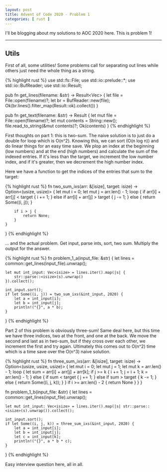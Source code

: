 ```yaml
---
layout: post
title: Advent of Code 2020 - Problem 1
categories: [ rust ]
---
```


I'll be blogging about my solutions to AOC 2020 here.  This is problem 1!

---


## Utils

First of all, some utilities! Some problems call for separating out
lines while others just need the whole thing as a string.

{% highlight rust %}
use std::fs::File;
use std::io::prelude::*;
use std::io::BufReader;
use std::io::Result;

pub fn get_lines(filename: &str) -> Result<Vec<String>> {
    let file = File::open(filename)?;
    let br = BufReader::new(file);
    Ok(br.lines().filter_map(Result::ok).collect())
}


pub fn get_text(filename: &str) -> Result<String> {
    let mut file = File::open(filename)?;
    let mut contents = String::new();
    file.read_to_string(&mut contents)?;
    Ok(contents)
}
{% endhighlight %}

First thoughts on part 1: this is two-sum. The naive solution is to just do a
double for loop which is O(n^2).  Knowing this, we can sort (O(n log
n)) and do linear things for an easy time save. We plop an index at
the beginning (low numbers) and at the end (high numbers) and
calculate the sum of the indexed entries.  If it's less than the
target, we increment the low number index, and if it's greater, then
we decrement the high number index.

Here we have a function to get the indices of the entries that sum to
the target:

{% highlight rust %}
fn two_sum_ixs(arr: &[isize], target: isize) -> Option<(usize, usize)> {
    let mut i = 0;
    let mut j = arr.len() - 1;
    loop {
        if arr[i] + arr[j] < target {
            i += 1;
        } else if arr[i] + arr[j] > target {
            j -= 1;
        } else {
            return Some((i, j));
        }

        if i > j {
            return None;
        }
    }
}
{% endhighlight %}

... and the actual problem.  Get input, parse ints, sort, two sum.  Multiply the output for the answer.

{% highlight rust %}
fn problem_1_a(input_file: &str) {
    let lines = common::get_lines(input_file).unwrap();

    let mut int_input: Vec<isize> = lines.iter().map(|s| {
        str::parse::<isize>(s).unwrap()
    }).collect();
    
    int_input.sort();
    if let Some((i, j)) = two_sum_ixs(&int_input, 2020) {
        let a = int_input[i];
        let b = int_input[j];
        println!("{}", a * b);
    }
}
{% endhighlight %}

Part 2 of this problem is obviously three-sum! Same deal here, but
this time we have three indices, two at the front, and one at the
back.  We move the second and last as in two-sum, but if they cross
over each other, we increment the first and try again.  Ultimately
this comes out to O(n^2) time which is a time save over the O(n^3)
naive solution.

{% highlight rust %}
fn three_sum_ixs(arr: &[isize], target: isize) -> Option<(usize, usize, usize)> {
    let mut i = 0;
    let mut j = 1;
    let mut k = arr.len() - 1;
    loop {
        let sum = arr[i] + arr[j] + arr[k];
        if j >= k {
            i += 1;
            j = i + 1;
            k = arr.len() - 1;
        } else {
            if sum < target {
                j += 1;
            } else if sum > target {
                k -= 1;
            } else {
                return Some((i, j, k));
            }
        }
        if i >= arr.len() - 2 {
            return None
        }
    }
}


fn problem_1_b(input_file: &str) {
    let lines = common::get_lines(input_file).unwrap();

    let mut int_input: Vec<isize> = lines.iter().map(|s| str::parse::<isize>(s).unwrap()).collect();

    int_input.sort();
    if let Some((i, j, k)) = three_sum_ixs(&int_input, 2020) {
        let a = int_input[i];
        let b = int_input[j];
        let c = int_input[k];
        println!("{}", a * b * c);
    }
}
{% endhighlight %}

Easy interview question here, all in all.
